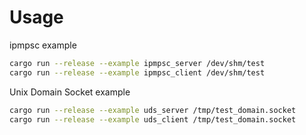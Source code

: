 # Usage
ipmpsc example
```bash
cargo run --release --example ipmpsc_server /dev/shm/test
cargo run --release --example ipmpsc_client /dev/shm/test
```

Unix Domain Socket example
```bash
cargo run --release --example uds_server /tmp/test_domain.socket
cargo run --release --example uds_client /tmp/test_domain.socket
```